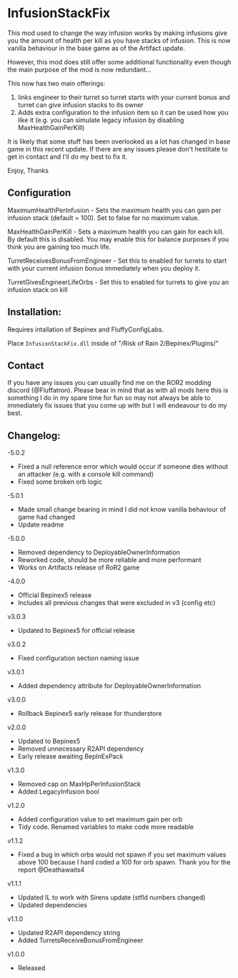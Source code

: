 # InfusionStackFix

This mod used to change the way infusion works by making infusions give you the amount of health per kill as you have stacks of infusion. This is now vanilla behaviour in the base game as of the Artifact update.

However, this mod does still offer some additional functionality even though the main purpose of the mod is now redundant...

This now has two main offerings:
1) links engineer to their turret so turret starts with your current bonus and turret can give infusion stacks to its owner
2) Adds extra configuration to the infusion item so it can be used how you like it (e.g. you can simulate legacy infusion by disabling MaxHealthGainPerKill)

It is likely that some stuff has been overlooked as a lot has changed in base game in this recent update. If there are any issues please don't hestitate to get in contact and I'll do my best to fix it.

Enjoy,
Thanks

## Configuration

MaximumHealthPerInfusion - Sets the maximum health you can gain per infusion stack (default = 100). Set to false for no maximum value.

MaxHealthGainPerKill - Sets a maximum health you can gain for each kill. By default this is disabled. You may enable this for balance purposes if you think you are gaining too much life.

TurretReceivesBonusFromEngineer - Set this to enabled for turrets to start with your current infusion bonus immediately when you deploy it.

TurretGivesEngineerLifeOrbs - Set this to enabled for turrets to give you an infusion stack on kill

## Installation:

Requires intallation of Bepinex and FluffyConfigLabs. 

Place `InfusionStackFix.dll` inside of "/Risk of Rain 2/Bepinex/Plugins/"

## Contact

If you have any issues you can usually find me on the ROR2 modding discord (@Fluffatron). Please bear in mind that as with all mods here this is something I do in my spare time for fun so may not always be able to immediately fix issues that you come up with but I will endeavour to do my best. 

## Changelog:

-5.0.2
- Fixed a null reference error which would occur if someone dies without an attacker (e.g. with a console kill command)
- Fixed some broken orb logic

-5.0.1
- Made small change bearing in mind I did not know vanilla behaviour of game had changed
- Update readme

-5.0.0
- Removed dependency to DeployableOwnerInformation
- Reworked code, should be more reliable and more performant
- Works on Artifacts release of RoR2 game

-4.0.0
- Official Bepinex5 release
- Includes all previous changes that were excluded in v3 (config etc)

v3.0.3
- Updated to Bepinex5 for official release

v3.0.2
- Fixed configuration section naming issue

v3.0.1
- Added dependency attribute for DeployableOwnerInformation

v3.0.0
- Rollback Bepinex5 early release for thunderstore

v2.0.0
- Updated to Bepinex5
- Removed unnecessary R2API dependency
- Early release awaiting BepInExPack

v1.3.0
- Removed cap on MaxHpPerInfusionStack
- Added LegacyInfusion bool

v1.2.0
- Added configuration value to set maximum gain per orb
- Tidy code. Renamed variables to make code more readable

v1.1.2
- Fixed a bug in which orbs would not spawn if you set maximum values above 100 because I hard coded a 100 for orb spawn. Thank you for the report @Deathawaits4

v1.1.1
- Updated IL to work with Sirens update (stfld numbers changed)
- Updated dependencies

v1.1.0
- Updated R2API dependency string
- Added TurretsReceiveBonusFromEngineer

v1.0.0
- Released
